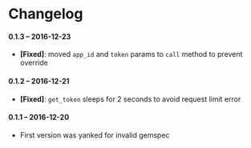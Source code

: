 # Changelog

#### 0.1.3 – 2016-12-23
  * **[Fixed]**: moved `app_id` and `token` params to `call` method to prevent override

#### 0.1.2 – 2016-12-21
  * **[Fixed]**: `get_token` sleeps for 2 seconds to avoid request limit error

#### 0.1.1 – 2016-12-20
  * First version was yanked for invalid gemspec
